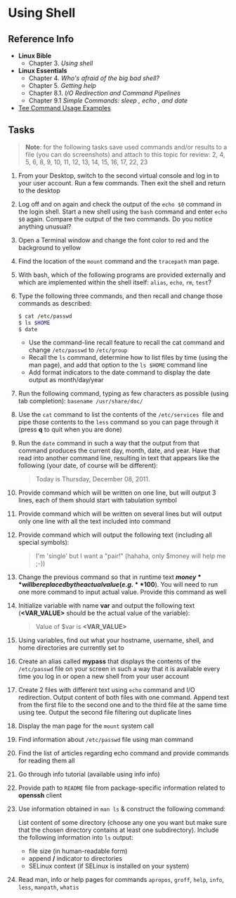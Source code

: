 # Using Shell

## Reference Info

* **Linux Bible**
    * Chapter 3. _Using shell_
* **Linux Essentials** 
    * Chapter 4. _Who's afraid of the big bad shell?_
    * Chapter 5. _Getting help_
    * Chapter 8.1. _I/O Redirection and Command Pipelines_
    * Chapter 9.1 _Simple Commands: sleep , echo , and date_
* [Tee Command Usage Examples](http://linux.101hacks.com/unix/tee-command-examples/)

## Tasks

> **Note**: for the following tasks save used commands and/or results to a file (you can do screenshots) and attach to this topic for review: 2, 4, 5, 6, 8, 9, 10, 11, 12, 13, 14, 15, 16, 17, 22, 23

1. From your Desktop, switch to the second virtual console and log in to your user 
    account. Run a few commands. Then exit the shell and return to the desktop

2. Log off and on again and check the output of the `echo $0` command in the login 
    shell. Start a new shell using the `bash` command and enter `echo $0` again. 
    Compare the output of the two commands. Do you notice anything unusual?

3. Open a Terminal window and change the font color to red and the background to 
    yellow

4. Find the location of the `mount` command and the `tracepath` man page.

5. With bash, which of the following programs are provided externally and which are 
    implemented within the shell itself: `alias`, `echo`, `rm`, `test`?

6. Type the following three commands, and then recall and change those commands as 
    described:

    ```bash
    $ cat /etc/passwd
    $ ls $HOME
    $ date
    ```

    * Use the command-line recall feature to recall the cat command and change `/etc/passwd` to `/etc/group`
    * Recall the `ls` command, determine how to list files by time (using the man page), and add that option to the `ls $HOME` command line
    * Add format indicators to the date command to display the date output as month/day/year

7. Run the following command, typing as few characters as possible (using tab 
    completion): `basename /usr/share/doc/`

8. Use the `cat` command to list the contents of the `/etc/services `file and pipe 
    those contents to the `less` command so you can page through it (press **q** to 
    quit when you are done)

9. Run the `date` command in such a way that the output from that command produces 
    the current day, month, date, and year. Have that read into another command line, resulting in text that appears like the following (your date, of course
    will be different): 

    > Today is Thursday, December 08, 2011.

10. Provide command which will be written on one line, but will output 3 lines, 
    each of them should start with tabulation symbol

11. Provide command which will be written on several lines but will output only one 
    line with all the text included into command

12. Provide command which will output the following text (including all special 
    symbols): 

    > I'm 'single' but I want a "pair!" (hahaha, only $money will help me ;-))

13. Change the previous command so that in runtime text **$money** will be replaced 
    by the actual value (e.g. **$100**). You will need to run one more command to 
    input actual value. Provide this command as well

14. Initialize variable with name **var** and output the following text 
    (**\<VAR_VALUE\>** should be the actual value of the variable): 

    > Value of $var is **\<VAR_VALUE\>**

15. Using variables, find out what your hostname, username, shell, and home directories are currently set to

16. Create an alias called **mypass** that displays the contents of the `/etc/passwd` file on your screen in such a way that it is available every time you log in or open a new shell from your user account

17. Create 2 files with different text using `echo` command and I/O redirection. Output content of both files with one command. Append text from the first file to the second one and to the third file at the same time using tee. Output the second file filtering out duplicate lines

18. Display the man page for the `mount` system call

19. Find information about `/etc/passwd` file using man command

20. Find the list of articles regarding echo command and provide commands for reading them all

21. Go through info tutorial (available using info info)

22. Provide path to `README` file from package-specific information related to **openssh** client

23. Use information obtained in `man ls` & construct the following command:

    List content of some directory (choose any one you want but make sure that the chosen directory contains at least one subdirectory). Include the following information into `ls` output:

    * file size (in human-readable form)
    * append **/** indicator to directories
    * SELinux context (if SELinux is installed on your system)

24. Read man, info or help pages for commands `apropos`, `groff`, `help`, `info`, 
    `less`, `manpath`, `whatis`